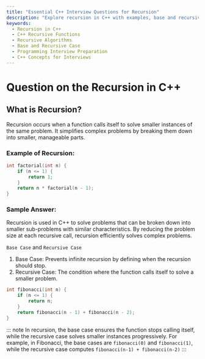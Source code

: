 ```yaml
---
title: "Essential C++ Interview Questions for Recursion"
description: "Explore recursion in C++ with examples, base and recursive cases, and how it can be used to solve problems."
keywords:
  - Recursion in C++
  - C++ Recursive Functions
  - Recursive Algorithms
  - Base and Recursive Case
  - Programming Interview Preparation
  - C++ Concepts for Interviews
---
```

# Question on the Recursion in C++

## What is Recursion?

Recursion occurs when a function calls itself to solve smaller instances of the same problem. It simplifies complex problems by breaking them down into smaller, manageable parts.

### Example of Recursion:

```cpp
int factorial(int n) {
    if (n <= 1) {
        return 1;
    }
    return n * factorial(n - 1);
}
```
### Sample Answer:
Recursion is used in C++ to solve problems that can be broken down into smaller sub-problems with similar characteristics. By reducing the problem size at each recursive call, recursion efficiently solves complex problems.

``Base Case`` and ``Recursive Case``
1. Base Case: Prevents infinite recursion by defining when the recursion should stop.
2. Recursive Case: The condition where the function calls itself to solve a smaller problem.

```cpp
int fibonacci(int n) {
    if (n <= 1) {
        return n;
    }
    return fibonacci(n - 1) + fibonacci(n - 2);
}
```
::: note
In recursion, the base case ensures the function stops calling itself, while the recursive case solves smaller instances progressively. For example, in Fibonacci, the base cases are ``fibonacci(0)`` and ``fibonacci(1)``, while the recursive case computes ``fibonacci(n-1) + fibonacci(n-2)``
:::